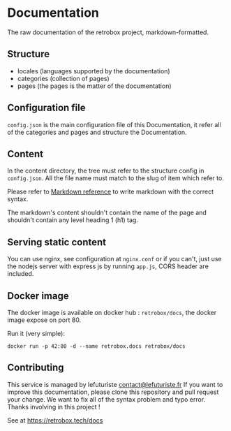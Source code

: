 # Documentation

The raw documentation of the retrobox project, markdown-formatted.

## Structure

- locales (languages supported by the documentation)
- categories (collection of pages)
- pages (the pages is the matter of the documentation)

## Configuration file

`config.json` is the main configuration file of this Documentation, it refer all of the categories and pages and structure the Documentation.

## Content

In the content directory, the tree must refer to the structure config in `config.json`. All the file name must match to the slug of item which refer to.

Please refer to [Markdown reference](http://commonmark.org/help/) to write markdown with the correct syntax.

The markdown's content shouldn't contain the name of the page and shouldn't contain any level heading 1 (h1) tag.

## Serving static content

You can use nginx, see configuration at `nginx.conf` or if you can't, just use the nodejs server with express js by running `app.js`, CORS header are included.

## Docker image

The docker image is available on docker hub : `retrobox/docs`, the docker image expose on port 80.

Run it (very simple):

`docker run -p 42:80 -d --name retrobox.docs retrobox/docs`

## Contributing

This service is managed by lefuturiste <contact@lefuturiste.fr>
If you want to improve this documentation, please clone this repository and pull request your change. We want to fix all of the syntax problem and typo error. Thanks involving in this project !

See at https://retrobox.tech/docs
